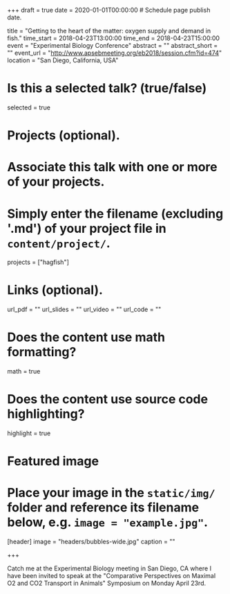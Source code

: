 +++
draft = true
date = 2020-01-01T00:00:00  # Schedule page publish date.

title = "Getting to the heart of the matter: oxygen supply and demand in fish."
time_start = 2018-04-23T13:00:00
time_end = 2018-04-23T15:00:00
event = "Experimental Biology Conference"
abstract = ""
abstract_short = ""
event_url = "http://www.apsebmeeting.org/eb2018/session.cfm?id=474"
location = "San Diego, California, USA"

# Is this a selected talk? (true/false)
selected = true

# Projects (optional).
#   Associate this talk with one or more of your projects.
#   Simply enter the filename (excluding '.md') of your project file in `content/project/`.
projects = ["hagfish"]

# Links (optional).
url_pdf = ""
url_slides = ""
url_video = ""
url_code = ""

# Does the content use math formatting?
math = true

# Does the content use source code highlighting?
highlight = true

# Featured image
# Place your image in the `static/img/` folder and reference its filename below, e.g. `image = "example.jpg"`.
[header]
image = "headers/bubbles-wide.jpg"
caption = ""

+++

Catch me at the Experimental Biology meeting in San Diego, CA where I have been invited to speak at the "Comparative Perspectives on Maximal O2 and CO2 Transport in Animals" Symposium on Monday April 23rd.





<!-- Embed your slides or video here using [shortcodes](https://sourcethemes.com/academic/post/writing-markdown-latex/). Further details can easily be added using *Markdown* and $\rm \LaTeX$ math code. -->
